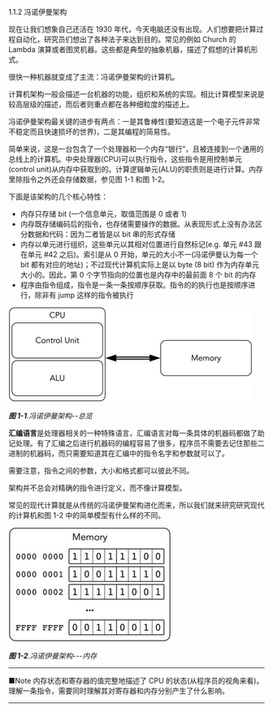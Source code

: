 1.1.2 冯诺伊曼架构

现在让我们想象自己还活在 1930 年代，今天电脑还没有出现。人们想要把计算过程自动化，研究员们想出了各种法子来达到目的。常见的例如 Church 的 Lambda 演算或者图灵机器。这些都是典型的抽象机器，描述了假想的计算机形式。

很快一种机器就变成了主流：冯诺伊曼架构的计算机。

计算机架构一般会描述一台机器的功能，组织和系统的实现。相比计算模型来说是较高层级的描述，而后者则重点都在各种细粒度的描述上。

冯诺伊曼架构最关键的进步有两点：一是其鲁棒性\(要知道这是一个电子元件非常不稳定而且快速损坏的世界\)，二是其编程的简易性。

简单来说，这是一台包含了一个处理器和一个内存“银行”，且被连接到一个通用的总线上的计算机。中央处理器\(CPU\)可以执行指令，这些指令是用控制单元\(control unit\)从内存中获取到的。计算逻辑单元\(ALU\)的职责则是进行计算。内存里除指令之外还会存储数据，参见图 1-1 和图 1-2。

下面是该架构的几个核心特性：

* 内存只存储 bit \(一个信息单元，取值范围是 0 或者 1\)
* 内存既存储编码后的指令，也存储需要操作的数据。从表现形式上没有办法区分数据和代码：因为二者皆是以 bit 串的形式存储
* 内存以单元进行组织，这些单元以其相对位置进行自然标记\(e.g. 单元 \#43 跟在单元 \#42 之后\)。索引是从 0 开始，单元的大小不一\(冯诺伊曼认为每一个 bit 都有对应的地址\)；不过现代计算机实际上是以 byte \(8 bit\) 作为内存单元大小的。因此，第 0 个字节指向的位置也是内存中的最前面 8 个 bit 的内存
* 程序由指令组成，指令是一条一条按顺序获取。指令的的执行也是按顺序进行，除非有 jump 这样的指令被执行

![](/assets/1-1.jpg)

_**图 1-1**.冯诺伊曼架构--总览_

**汇编语言**是处理器相关的一种特殊语言，汇编语言对每一条具体的机器码都做了助记处理。有了汇编之后进行机器码的编程容易了很多，程序员不需要去记住那些二进制的机器码，而只需要知道其在汇编中的指令名字和参数就可以了。

需要注意，指令之间的参数，大小和格式都可以彼此不同。

架构并不总会对精确的指令进行定义，而不像计算模型。

常见的现代计算就是从传统的冯诺伊曼架构进化而来，所以我们就来研究研究现代的计算机和图 1-2 中的简单模型有什么样的不同。

![](/assets/1-2.jpg)

_**图 1-2**.冯诺伊曼架构---内存_

---

■Note 内存状态和寄存器的值完整地描述了 CPU 的状态\(从程序员的视角来看\)。理解一条指令，需要同时理解其对寄存器和内存分别产生了什么影响。

---



